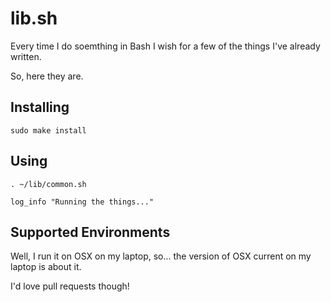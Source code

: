 # lib.sh

Every time I do soemthing in Bash I wish for a few of the things I've already
written.

So, here they are.

## Installing

```
sudo make install
```

## Using

```
. ~/lib/common.sh

log_info "Running the things..."
```

## Supported Environments

Well, I run it on OSX on my laptop, so... the version of OSX current on my
laptop is about it.

I'd love pull requests though!
